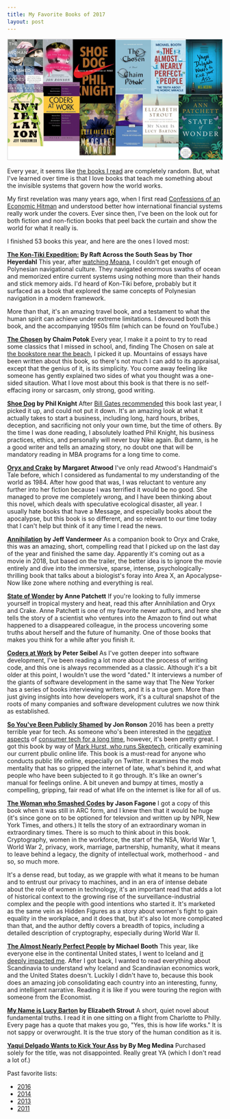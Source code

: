 ```yaml
---
title: My Favorite Books of 2017 
layout: post
---
```


<meta name="twitter:card" content="summary" />
<meta name="twitter:creator" content="@vboykis" />
<meta property="og:url" content="http://blog.vickiboykis.com/2018/01/02/favorite-books/" />
<meta property="og:title" content="My favorite books of 2017" />
<meta property="og:description" content="What I've learned over time is that I love books that teach me something about the invisible systems that govern how the world works." />
<meta property="og:image" content="https://raw.githubusercontent.com/vkblog/vkblog.github.io/master/public/img/2017books.png" />

![books](https://raw.githubusercontent.com/vkblog/vkblog.github.io/master/public/img/2017books.png)

Every year, it seems like [the books I read](https://www.goodreads.com/review/list/6490545-vicki?shelf=read) are completely random. But, what I've learned over time is that I love books that teach me something about the invisible systems that govern how the world works. 

My first revelation was many years ago, when I first read [Confessions of an Economic Hitman](https://en.wikipedia.org/wiki/Confessions_of_an_Economic_Hit_Man) and understood better how international financial systems really work under the covers. Ever since then, I've been on the look out for both fiction and non-fiction books that peel back the curtain and show the world for what it really is. 

I finished 53 books this year, and here are the ones I loved most: 

**[The Kon-Tiki Expedition:](https://en.wikipedia.org/wiki/The_Kon-Tiki_Expedition:_By_Raft_Across_the_South_Seas) By Raft Across the South Seas by Thor Heyerdahl** This year, after [watching Moana](http://blog.vickiboykis.com/2017/06/27/moana/), I couldn't get enough of Polynesian navigational culture. They navigated enormous swaths of ocean and memorized entire current systems using nothing more than their hands and stick memory aids. I'd heard of Kon-Tiki before, probably but it surfaced as a book that explored the same concepts of Polynesian navigation in a modern framework. 

More than that, it's an amazing travel book, and a testament to what the human spirit can achieve under extreme limitations. I devoured both this book, and the accompanying 1950s film (which can be found on YouTube.)

**[The Chosen](https://en.wikipedia.org/wiki/The_Chosen_(Potok_novel)) by Chaim Potok** Every year, I make it a point to try to read some classics that I missed in school, and, finding The Chosen on sale at [the bookstore near the beach](http://www.bethanybeachbooks.com/), I picked it up. Mountains of essays have been written about this book, so there's not much I can add to its appraisal, except that the genius of it,  is its simplicity. You come away feeling like someone has gently explained two sides of what you thought was a one-sided sitaution. What I love most about this book is that there is no self-effacing irony or sarcasm, only strong, good writing. 

**[Shoe Dog](https://www.goodreads.com/book/show/27220736-shoe-dog) by Phil Knight** After [Bill Gates recommended](https://www.gatesnotes.com/Books/Shoe-Dog) this book last year, I picked it up, and could not put it down. It's an amazing look at what it actually takes to start a business, including long, hard hours, bribes, deception, and sacrificing not only your own time, but the time of others. By the time I was done reading, I absolutely loathed Phil Knight, his business practices, ethics, and personally will never buy Nike again. But damn, is he a good writer and tells an amazing story, no doubt one that will be mandatory reading in MBA programs for a long time to come. 

**[Oryx and Crake](https://en.wikipedia.org/wiki/Oryx_and_Crake) by Margaret Atwood** I've only read Atwood's Handmaid's Tale before, which I considered as fundamental to my understanding of the world as 1984. After how good that was, I was reluctant to venture any further into her fiction because I was terrified it would be no good. She managed to prove me completely wrong, and I have been thinking about this novel, which deals with speculative ecological disaster, all year. I usually hate books that have a Message, and especially books about the apocalypse, but this book is so different, and so relevant to our time today that I can't help but think of it any time I read the news.   

**[Annihilation](https://www.goodreads.com/book/show/17934530-annihilation) by Jeff Vandermeer** 
As a companion book to Oryx and Crake, this was an amazing, short, compelling read that I picked up on the last day of the year and finished the same day. Apparently it's coming out as a movie in 2018, but based on the trailer, the better idea is to ignore the movie entirely and dive into the immersive, sparse, intense, psychologically-thrilling book that talks about a biologist's foray into Area X, an Apocalypse-Now like zone where nothing and everything is real. 

**[State of Wonder](https://www.goodreads.com/book/show/9118135-state-of-wonder) by Anne Patchett** 
If you're looking to fully immerse yourself in tropical mystery and heat, read this after Annihilation and Oryx and Crake. Anne Patchett is one of my favorite newer authors, and here she tells the story of a scientist who ventures into the Amazon to find out what happened to a disappeared colleague, in the process uncovering some truths about herself and the future of humanity. One of those books that makes you think for a while after you finish it. 

**[Coders at Work](https://www.goodreads.com/book/show/6713575-coders-at-work) by Peter Seibel** 
As I've gotten deeper into software development, I've been reading a lot more about the process of writing code, and this one is always recommended as a classic. Although it's a bit older at this point, I wouldn't use the word "dated." It interviews a number of the giants of software development in the same way that The New Yorker has a series of books interviewing writers, and it is a true gem. More than just giving insights into how developers work, it's a cultural snapshot of the roots of many companies and software development culutres we now think as established.  

**[So You've Been Publicly Shamed](https://www.goodreads.com/book/show/22571552-so-you-ve-been-publicly-shamed) by Jon Ronson**  2016 has been a pretty terrible year for tech. As someone who's been interested in the [negative aspects](http://veekaybee.github.io/2017/02/01/facebook-is-collecting-this/) of [consumer tech for a long time](http://blog.vickiboykis.com/2014/01/the-snarling-crowd-in-the-shadows-watching-us/), however, it's been pretty great. I got this book by way of [Mark Hurst, who runs Skeptech,](https://creativegood.com/blog/tech-creepy-launch-skeptech/) critically examining our current pbulic online life.  This book is a must-read for anyone who conducts public life online, especially on Twitter. It examines the mob mentality that has so gripped the internet of late, what's behind it, and what people who have been subjected to it go through. It's like an owner's manual for feelings online. A bit uneven and bumpy at times, mostly a compelling, gripping, fair read of what life on the internet is like for all of us.

**[The Woman who Smashed Codes](https://www.goodreads.com/book/show/32025298-the-woman-who-smashed-codes) by Jason Fagone** I got a copy of this book when it was still in ARC form, and I knew then that it would be huge (it's since gone on to be optioned for televsion and written up by NPR, New York Times, and others.) It tells the story of an extraordinary woman in extraordinary times. There is so much to think about in this book. Cryptography, women in the workforce, the start of the NSA, World War 1, World War 2, privacy, work, marriage, partnership, humanity, what it means to leave behind a legacy, the dignity of intellectual work, motherhood - and so, so much more. 

It's a dense read, but today, as we grapple with what it means to be human and to entrust our privacy to machines, and in an era of intense debate about the role of women in technology, it's an important read that adds a lot of historical context to the growing rise of the surveillance-industrial complex and the people with good intentions who started it.  It's marketed as the same vein as Hidden Figures as a story about women's fight to gain equality in the workplace, and it does that, but it's also lot more complicated than that, and the author deftly covers a breadth of topics, including a detailed description of cryptography, especially during World War II. 


**[The Almost Nearly Perfect People](https://www.goodreads.com/book/show/18104725-the-almost-nearly-perfect-people) by Michael Booth** This year, like everyone else in the continental United states, I went to Iceland and [it deeply impacted me](http://blog.vickiboykis.com/2017/05/10/good-things-don't-scale/). After I got back, I wanted to read everything about Scandinavia to understand why Iceland and Scandinavian economics work, and the United States doesn't. Luckily I didn't have to, because this book does an amazing job consolidating each country into an interesting, funny, and intelligent narrative. Reading it is like if you were touring the region with someone from the Economist.  

**[My Name is Lucy Barton](https://www.goodreads.com/book/show/25893709-my-name-is-lucy-barton) by Elizabeth Strout** A short, quiet novel about fundamental truths. I read it in one sitting on a flight from Charlotte to Philly. Every page has a quote that makes you go, "Yes, this is how life works." It is not sappy or overwrought. It is the true story of the human condition as it is. 

**[Yaqui Delgado Wants to Kick Your Ass](https://www.goodreads.com/book/show/15798660-yaqui-delgado-wants-to-kick-your-ass) by By Meg Medina** Purchased solely for the title, was not disappointed. Really great YA (which I don't read a lot of.)


Past favorite lists: 

+ [2016](http://blog.vickiboykis.com/2016/12/26/books-of-2016/)
+ [2014](http://blog.vickiboykis.com/2015/01/my-favorite-books-of-2014/)
+ [2013](http://blog.vickiboykis.com/2013/12/my-favorite-books-of-2013/)
+ [2011](http://blog.vickiboykis.com/2012/01/the-best-books-i-read-in-2011/)
